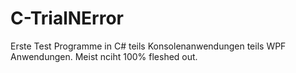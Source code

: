 # C-TrialNError
Erste Test Programme in C# teils Konsolenanwendungen teils WPF Anwendungen. Meist nciht 100% fleshed out.
